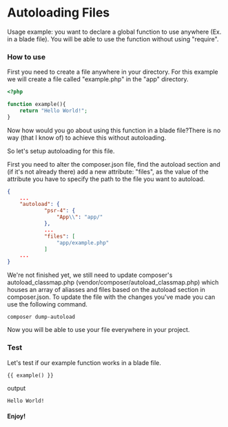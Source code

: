 # Autoloading Files
Usage example: you want to declare a global function to use anywhere (Ex. in a blade file). You will be able to use the function without using "require".

### How to use
First you need to create a file anywhere in your directory. For this example we will create a file called "example.php" in the "app" directory.

```php
<?php

function example(){
    return "Hello World!";
}
```
Now how would you go about using this function in a blade file?There is no way (that I know of) to achieve this without autoloading.

So let's setup autoloading for this file.

First you need to alter the composer.json file, find the autoload section and (if it's not already there) add a new attribute: "files", as the value of the attribute you have to specify the path to the file you want to autoload.

```json
{
    ...
    "autoload": {
            "psr-4": {
                "App\\": "app/"
            },
            ...
            "files": [
                "app/example.php"
            ]
    ...
}
```

We're not finished yet, we still need to update composer's autoload_classmap.php (vendor/composer/autoload_classmap.php) which houses an array of aliasses and files based on the autoload section in composer.json. To update the file with the changes you've made you can use the following command.

```
composer dump-autoload
```

Now you will be able to use your file everywhere in your project.

### Test
Let's test if our example function works in a blade file.

```html
{{ example() }}
```

output

```
Hello World!
```

#### Enjoy!